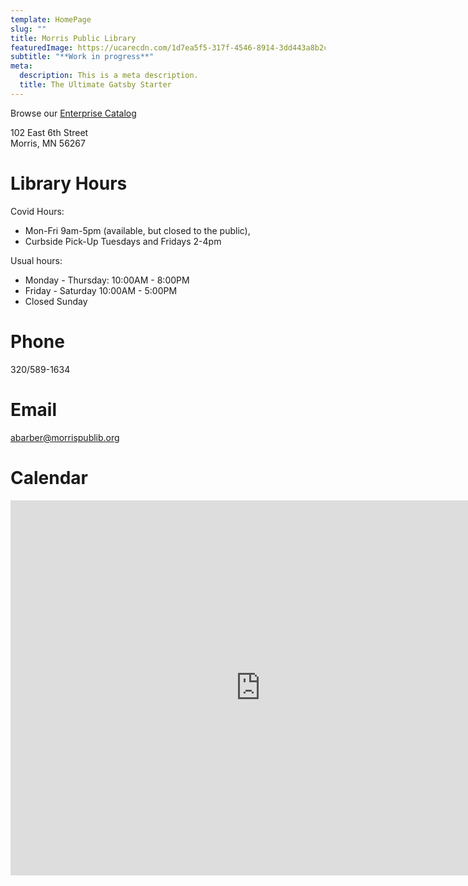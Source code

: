 ```yaml
---
template: HomePage
slug: ""
title: Morris Public Library
featuredImage: https://ucarecdn.com/1d7ea5f5-317f-4546-8914-3dd443a8b2ca/
subtitle: "**Work in progress**"
meta:
  description: This is a meta description.
  title: The Ultimate Gatsby Starter
---
```

Browse our [Enterprise Catalog](https://www.morrispublib.org/client/en_US/mo/?dt=list)

102 East 6th Street\
Morris, MN 56267

# Library Hours

Covid Hours: 
* Mon-Fri 9am-5pm (available, but closed to the public), 
* Curbside Pick-Up Tuesdays and Fridays 2-4pm

Usual hours:
* Monday - Thursday: 10:00AM - 8:00PM
* Friday - Saturday 10:00AM - 5:00PM
* Closed Sunday 

# Phone

320/589-1634

# Email

[abarber@morrispublib.org](mailto:abarber@morrispublib.org)

# Calendar

<iframe src="https://calendar.google.com/calendar/b/4/embed?height=600&amp;wkst=1&amp;bgcolor=%23B39DDB&amp;ctz=America%2FChicago&amp;src=ZGV2dGVzdGVyMmsyMEBnbWFpbC5jb20&amp;color=%23039BE5&amp;showCalendars=0&amp;showPrint=0&amp;showTitle=1&amp;title=Morris%20Library%20Schedule&amp;showNav=1&amp;showDate=1" style="border-width:0" width="800" height="600" frameborder="0" scrolling="no"></iframe>